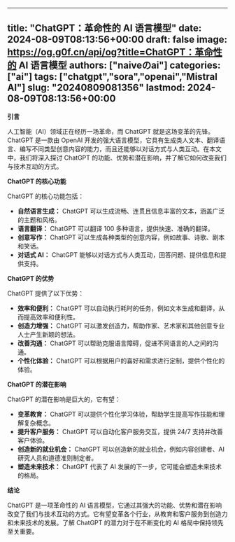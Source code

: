 
---
title: "ChatGPT：革命性的 AI 语言模型"
date: 2024-08-09T08:13:56+00:00
draft: false
image: https://og.g0f.cn/api/og?title=ChatGPT：革命性的 AI 语言模型
authors: ["naiveのai"]
categories: ["ai"]
tags: ["chatgpt","sora","openai","Mistral AI"]
slug: "20240809081356"
lastmod: 2024-08-09T08:13:56+00:00
---
**引言**

人工智能（AI）领域正在经历一场革命，而 ChatGPT 就是这场变革的先锋。ChatGPT 是一款由 OpenAI 开发的强大语言模型，它具有生成类人文本、翻译语言、编写不同类型创意内容的能力，而且还能够以对话方式与人类互动。在本文中，我们将深入探讨 ChatGPT 的功能、优势和潜在影响，并了解它如何改变我们与技术互动的方式。

**ChatGPT 的核心功能**

ChatGPT 的核心功能包括：

- **自然语言生成：** ChatGPT 可以生成流畅、连贯且信息丰富的文本，涵盖广泛的主题和风格。
- **语言翻译：** ChatGPT 可以翻译 100 多种语言，提供快速、准确的翻译。
- **创意写作：** ChatGPT 可以生成各种类型的创意内容，例如故事、诗歌、剧本和笑话。
- **对话式 AI：** ChatGPT 能够以对话方式与人类互动，回答问题、提供信息和提供支持。

**ChatGPT 的优势**

ChatGPT 提供了以下优势：

- **效率和便利：** ChatGPT 可以自动执行耗时的任务，例如文本生成和翻译，从而提高效率和便利性。
- **创造力增强：** ChatGPT 可以激发创造力，帮助作家、艺术家和其他创意专业人士产生新颖的想法。
- **改善沟通：** ChatGPT 可以帮助克服语言障碍，促进不同语言的人之间的沟通。
- **个性化体验：** ChatGPT 可以根据用户的喜好和需求进行定制，提供个性化的体验。

**ChatGPT 的潜在影响**

ChatGPT 的潜在影响是巨大的，它有望：

- **变革教育：** ChatGPT 可以提供个性化学习体验，帮助学生提高写作技能和理解复杂概念。
- **提升客户服务：** ChatGPT 可以自动化客户服务交互，提供 24/7 支持并改善客户体验。
- **创造新的就业机会：** ChatGPT 可以创造新的就业机会，例如内容创建者、AI 研究人员和道德准则制定者。
- **塑造未来技术：** ChatGPT 代表了 AI 发展的下一步，它可能会塑造未来技术的格局。

**结论**

ChatGPT 是一项革命性的 AI 语言模型，它通过其强大的功能、优势和潜在影响改变了我们与技术互动的方式。它有望变革各个行业，从教育和客户服务到创造力和未来技术的发展。了解 ChatGPT 的潜力对于在不断变化的 AI 格局中保持领先至关重要。